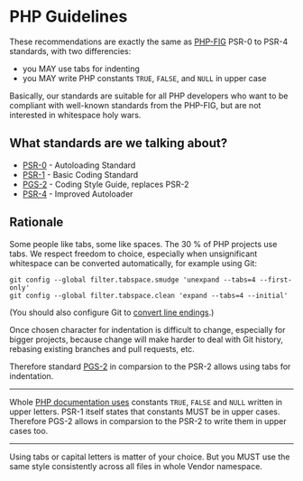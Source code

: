 PHP Guidelines
==============

These recommendations are exactly the same as [PHP-FIG] PSR-0 to PSR-4 standards, with two differencies:

- you MAY use tabs for indenting
- you MAY write PHP constants `TRUE`, `FALSE`, and `NULL` in upper case

Basically, our standards are suitable for all PHP developers who want to be compliant
with well-known standards from the PHP-FIG, but are not interested in whitespace holy wars.

What standards are we talking about?
------------------------------------

- [PSR-0](accepted/PSR-0.md) - Autoloading Standard
- [PSR-1](accepted/PSR-1-basic-coding-standard.md) - Basic Coding Standard
- [PGS-2](accepted/PGS-2-coding-style-guide.md) - Coding Style Guide, replaces PSR-2
- [PSR-4](accepted/PSR-4-autoloader.md) - Improved Autoloader


Rationale
---------

Some people like tabs, some like spaces. The 30 % of PHP projects use tabs. We
respect freedom to choice, especially when unsignificant whitespace can be converted
automatically, for example using Git:

```
git config --global filter.tabspace.smudge 'unexpand --tabs=4 --first-only'
git config --global filter.tabspace.clean 'expand --tabs=4 --initial'
```

(You should also configure Git to [convert line endings](https://help.github.com/articles/dealing-with-line-endings).)

Once chosen character for indentation is difficult to change, especially for bigger
projects, because change will make harder to deal with Git history, rebasing existing
branches and pull requests, etc.

Therefore standard [PGS-2](accepted/PGS-2-coding-style-guide.md) in comparsion to
the PSR-2 allows using tabs for indentation.

---

Whole [PHP documentation uses](http://php.net/manual/en/types.comparisons.php)
constants `TRUE`, `FALSE` and `NULL` written in upper letters. PSR-1 itself
states that constants MUST be in upper cases. Therefore PGS-2 allows in comparsion
to the PSR-2 to write them in upper cases too.

---

Using tabs or capital letters is matter of your choice. But you MUST use the same
style consistently across all files in whole Vendor namespace.

[PHP-FIG]: http://www.php-fig.org
